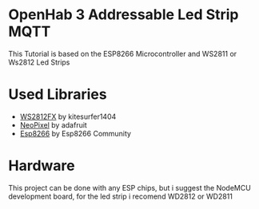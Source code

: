 # OpenHab 3 Addressable Led Strip MQTT

This Tutorial is based on the ESP8266 Microcontroller and WS2811 or Ws2812 Led Strips

# Used Libraries
* [WS2812FX](https://github.com/kitesurfer1404/WS2812FX) by kitesurfer1404 
* [NeoPixel](https://github.com/kitesurfer1404/WS2812FX) by adafruit
* [Esp8266](https://github.com/esp8266/Arduino) by Esp8266 Community

# Hardware
This project can be done with any ESP chips, but i suggest the NodeMCU development board, for the led strip i recomend WD2812 or WD2811